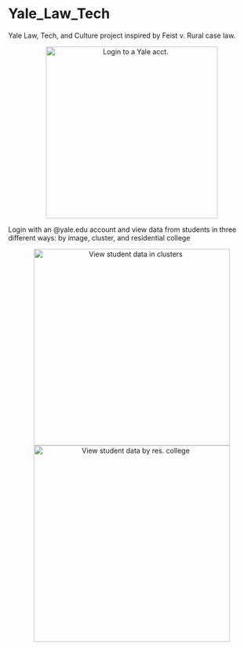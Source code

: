 # Yale_Law_Tech
Yale Law, Tech, and Culture project inspired by Feist v. Rural case law. 

<p align="center">
  <img src="https://github.com/nicseve/Yale_Law_Tech/blob/master/public/img/map_login.png" alt='Login to a Yale acct.' width="350"/>
</p> 

Login with an @yale.edu account and view data from students in three different ways: by image, cluster, and residential college

<p align="center">
  <img src="https://github.com/nicseve/Yale_Law_Tech/blob/master/public/img/map_clusters.png" alt='View student data in clusters' width="400"/>
  <img src="https://github.com/nicseve/Yale_Law_Tech/blob/master/public/img/map_colleges.png" alt='View student data by res. college' width="400"/>
</p>
